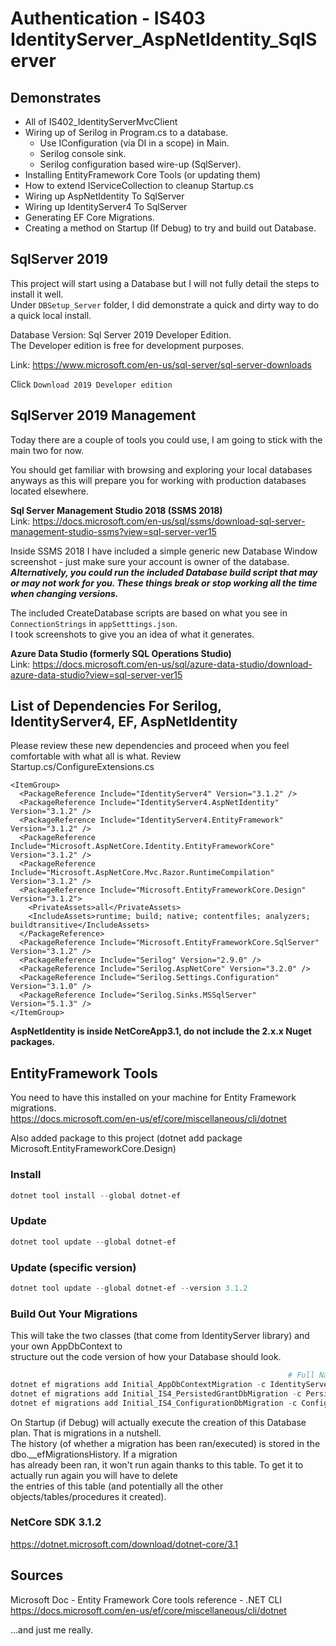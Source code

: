 # Authentication - IS403 IdentityServer_AspNetIdentity_SqlServer

## Demonstrates

 * All of IS402_IdentityServerMvcClient
 * Wiring up of Serilog in Program.cs to a database.
   * Use IConfiguration (via DI in a scope) in Main.
   * Serilog console sink.
   * Serilog configuration based wire-up (SqlServer).
 * Installing EntityFramework Core Tools (or updating them)
 * How to extend IServiceCollection to cleanup Startup.cs
 * Wiring up AspNetIdentity To SqlServer
 * Wiring up IdentityServer4 To SqlServer
 * Generating EF Core Migrations.
 * Creating a method on Startup (If Debug) to try and build out Database.

## SqlServer 2019
This project will start using a Database but I will not fully detail the steps to install it well.  
Under `DBSetup_Server` folder, I did demonstrate a quick and dirty way to do a quick local install.  

Database Version: Sql Server 2019 Developer Edition.  
The Developer edition is free for development purposes.  
  
Link: https://www.microsoft.com/en-us/sql-server/sql-server-downloads  

Click `Download 2019 Developer edition`  

## SqlServer 2019 Management
Today there are a couple of tools you could use, I am going to stick with the main two for now.  

You should get familiar with browsing and exploring your local databases anyways as this will prepare you for working with production databases located elsewhere.  

**Sql Server Management Studio 2018 (SSMS 2018)**  
Link: https://docs.microsoft.com/en-us/sql/ssms/download-sql-server-management-studio-ssms?view=sql-server-ver15  

Inside SSMS 2018
I have included a simple generic new Database Window screenshot - just make sure your account is owner of the database.  
***Alternatively, you could run the included Database build script that may or may not work for you. These things break or stop working all the time when changing versions.***  

The included CreateDatabase scripts are based on what you see in `ConnectionStrings` in `appSetttings.json`.  
I took screenshots to give you an idea of what it generates.

**Azure Data Studio (formerly SQL Operations Studio)**  
Link: https://docs.microsoft.com/en-us/sql/azure-data-studio/download-azure-data-studio?view=sql-server-ver15  

## List of Dependencies For Serilog, IdentityServer4, EF, AspNetIdentity
Please review these new dependencies and proceed when you feel comfortable with what all is what. Review Startup.cs/ConfigureExtensions.cs  

    <ItemGroup>
      <PackageReference Include="IdentityServer4" Version="3.1.2" />
      <PackageReference Include="IdentityServer4.AspNetIdentity" Version="3.1.2" />
      <PackageReference Include="IdentityServer4.EntityFramework" Version="3.1.2" />
      <PackageReference Include="Microsoft.AspNetCore.Identity.EntityFrameworkCore" Version="3.1.2" />
      <PackageReference Include="Microsoft.AspNetCore.Mvc.Razor.RuntimeCompilation" Version="3.1.2" />
      <PackageReference Include="Microsoft.EntityFrameworkCore.Design" Version="3.1.2">
        <PrivateAssets>all</PrivateAssets>
        <IncludeAssets>runtime; build; native; contentfiles; analyzers; buildtransitive</IncludeAssets>
      </PackageReference>
      <PackageReference Include="Microsoft.EntityFrameworkCore.SqlServer" Version="3.1.2" />
      <PackageReference Include="Serilog" Version="2.9.0" />
      <PackageReference Include="Serilog.AspNetCore" Version="3.2.0" />
      <PackageReference Include="Serilog.Settings.Configuration" Version="3.1.0" />
      <PackageReference Include="Serilog.Sinks.MSSqlServer" Version="5.1.3" />
    </ItemGroup>

**AspNetIdentity is inside NetCoreApp3.1, do not include the 2.x.x Nuget packages.**

## EntityFramework Tools
You need to have this installed on your machine for Entity Framework migrations.  
https://docs.microsoft.com/en-us/ef/core/miscellaneous/cli/dotnet  

Also added package to this project (dotnet add package Microsoft.EntityFrameworkCore.Design)  

### Install

```powershell
dotnet tool install --global dotnet-ef
```

### Update

```powershell
dotnet tool update --global dotnet-ef
```

### Update (specific version)  

```powershell
dotnet tool update --global dotnet-ef --version 3.1.2  
```

### Build Out Your Migrations
This will take the two classes (that come from IdentityServer library) and your own AppDbContext to  
structure out the code version of how your Database should look.  

```powershell
                                                              # Full Name Space To AppDbContext
dotnet ef migrations add Initial_AppDbContextMigration -c IdentityServer.Data.AppDbContext -o Data/Migrations/ApplicationDb  
dotnet ef migrations add Initial_IS4_PersistedGrantDbMigration -c PersistedGrantDbContext -o Data/Migrations/PersistedGrantDb  
dotnet ef migrations add Initial_IS4_ConfigurationDbMigration -c ConfigurationDbContext -o Data/Migrations/ConfigurationDb  
```

On Startup (if Debug) will actually execute the creation of this Database plan. That is migrations in a nutshell.  
The history (of whether a migration has been ran/executed) is stored in the dbo.__efMigrationsHistory. If a migration  
has already been ran, it won't run again thanks to this table. To get it to actually run again you will have to delete  
the entries of this table (and potentially all the other objects/tables/procedures it created).  

### NetCore SDK 3.1.2
https://dotnet.microsoft.com/download/dotnet-core/3.1  

## Sources

Microsoft Doc - Entity Framework Core tools reference - .NET CLI
https://docs.microsoft.com/en-us/ef/core/miscellaneous/cli/dotnet  

...and just me really.